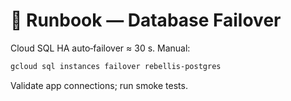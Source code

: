 # 💾 Runbook — Database Failover

Cloud SQL HA auto‑failover ≈ 30 s.
Manual:
```bash
gcloud sql instances failover rebellis-postgres
```
Validate app connections; run smoke tests.
